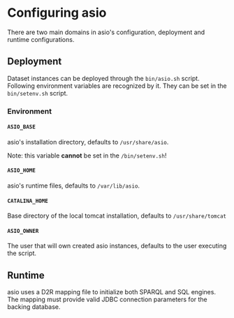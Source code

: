 # Configuring asio

There are two main domains in asio's configuration, deployment and runtime configurations.

## Deployment

Dataset instances can be deployed through the `bin/asio.sh` script. Following environment variables
are recognized by it. They can be set in the `bin/setenv.sh` script.

### Environment

#### `ASIO_BASE`

  asio's installation directory, defaults to `/usr/share/asio`.

  Note: this variable **cannot** be set in the `/bin/setenv.sh`!

#### `ASIO_HOME`

  asio's runtime files, defaults to `/var/lib/asio`.

#### `CATALINA_HOME`

  Base directory of the local tomcat installation, defaults to `/usr/share/tomcat`

#### `ASIO_OWNER`

  The user that will own created asio instances, defaults to the user executing the script.

## Runtime

asio uses a D2R mapping file to initialize both SPARQL and SQL engines. The mapping must provide
valid JDBC connection parameters for the backing database.
